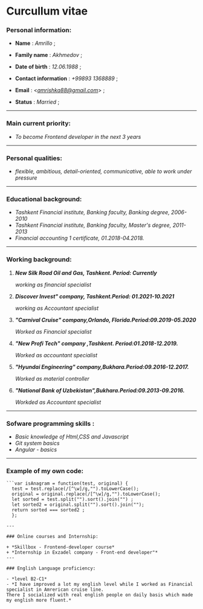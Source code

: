 # Curcullum vitae 

### Personal information: 


+ **Name** : *Amrillo* ; 

+ **Family name** : *Akhmedov* ; 

+ **Date of birth** : *12.06.1988* ; 

+ **Contact information** : *+99893 1368889* ;  

+ **Email** : <*amrishka88@gmail.com*> ; 

+ **Status** : *Married* ; 

---

### Main current priority: 

+ *To become Frontend developer in the next 3 years* 

---

### Personal qualities: 

+ *flexible, ambitious, detail-oriented, communicative, able to work under pressure* 

---

### Educational background: 

- *Tashkent Financial institute, Banking faculty, Banking degree, 2006-2010*
- *Tashkent Financial institute, Banking faculty, Master's degree, 2011-2013*
- *Financial accounting 1 certificate, 01.2018-04.2018.*

---

### Working background: 
1. ***New Silk Road Oil and Gas, Tashkent. Period: Currently***

    *working as financial specialist*

1. ***Discover Invest" company, Tashkent.Period: 01.2021-10.2021***

   *working as Accountant specialist* 
   
2. ***"Carnival Cruise" company,Orlando, Florida.Period:09.2019-05.2020***

   *Worked as Financial specialist* 

3. ***"New Profi Tech" company ,Tashkent. Period:01.2018-12.2019.*** 

   *Worked as accountant specialist*
   
4. ***"Hyundai Engineering" company,Bukhara.Period:09.2016-12.2017.***

    *Worked as material controller*
    
5. ***"National Bank of Uzbekistan",Bukhara.Period:09.2013-09.2016.***

    *Workded as Accountant specialist*
    
---

### Sofware programming skills : 

+ *Basic knowledge of Html,CSS and Javascript* 
+ *Git system basics*
+ *Angular - basics*
---

### Example of my own code:

    ```var isAnagram = function(test, original) {
      test = test.replace(/[^\w]/g,"").toLowerCase();
      original = original.replace(/[^\w]/g,"").toLowerCase(); 
      let sorted = test.split("").sort().join("") ; 
      let sorted2 = original.split("").sort().join(""); 
      return sorted === sorted2 ;
      };
   ```
---

### Online courses and Internship: 

+ *Skillbox - Frontend-developer course* 
+ *Internship in Exzadel company - Front-end developer"*
---

### English Language proficiency: 

- *level B2-C1* 
- *I have improved a lot my english level while I worked as Financial specialist in Amrerican cruise line.
   There I socialized with real english people on daily basis which made my english more fluent.*